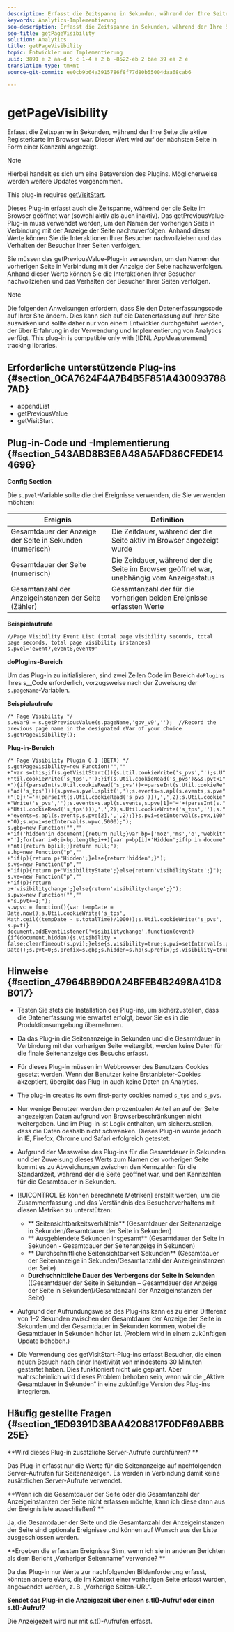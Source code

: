 ```yaml
---
description: Erfasst die Zeitspanne in Sekunden, während der Ihre Seite die aktive Registerkarte im Browser war. Dieser Wert wird auf der nächsten Seite in Form einer Kennzahl angezeigt.
keywords: Analytics-Implementierung
seo-description: Erfasst die Zeitspanne in Sekunden, während der Ihre Seite die aktive Registerkarte im Browser war. Dieser Wert wird auf der nächsten Seite in Form einer Kennzahl angezeigt.
seo-title: getPageVisibility
solution: Analytics
title: getPageVisibility
topic: Entwickler und Implementierung
uuid: 3891 e 2 aa-d 5 c 1-4 a 2 b -8522-eb 2 bae 39 ea 2 e
translation-type: tm+mt
source-git-commit: ee0cb9b64a3915786f8f77d80b55004daa68cab6

---
```



# getPageVisibility

Erfasst die Zeitspanne in Sekunden, während der Ihre Seite die aktive Registerkarte im Browser war. Dieser Wert wird auf der nächsten Seite in Form einer Kennzahl angezeigt.

>[!NOTE]
>
>Hierbei handelt es sich um eine Betaversion des Plugins. Möglicherweise werden weitere Updates vorgenommen.

This plug-in requires [getVisitStart](../../../implement/js-implementation/plugins/getvisitstart.md#concept_1C3CD25A87094A498A1D8A455963FBD8).

Dieses Plug-in erfasst auch die Zeitspanne, während der die Seite im Browser geöffnet war (sowohl aktiv als auch inaktiv). Das getPreviousValue-Plug-in muss verwendet werden, um den Namen der vorherigen Seite in Verbindung mit der Anzeige der Seite nachzuverfolgen. Anhand dieser Werte können Sie die Interaktionen Ihrer Besucher nachvollziehen und das Verhalten der Besucher Ihrer Seiten verfolgen.

Sie müssen das getPreviousValue-Plug-in verwenden, um den Namen der vorherigen Seite in Verbindung mit der Anzeige der Seite nachzuverfolgen. Anhand dieser Werte können Sie die Interaktionen Ihrer Besucher nachvollziehen und das Verhalten der Besucher Ihrer Seiten verfolgen.

>[!NOTE]
>
>Die folgenden Anweisungen erfordern, dass Sie den Datenerfassungscode auf Ihrer Site ändern. Dies kann sich auf die Datenerfassung auf Ihrer Site auswirken und sollte daher nur von einem Entwickler durchgeführt werden, der über Erfahrung in der Verwendung und Implementierung von Analytics verfügt. This plug-in is compatible only with [!DNL AppMeasurement] tracking libraries.

## Erforderliche unterstützende Plug-ins {#section_0CA7624F4A7B4B5F851A4300937887AD}

* appendList
* getPreviousValue
* getVisitStart

## Plug-in-Code und -Implementierung {#section_543ABD8B3E6A48A5AFD86CFEDE144696}

**Config Section**

Die `s.pvel`-Variable sollte die drei Ereignisse verwenden, die Sie verwenden möchten:

| Ereignis | Definition |
|---|---|
| Gesamtdauer der Anzeige der Seite in Sekunden (numerisch) | Die Zeitdauer, während der die Seite aktiv im Browser angezeigt wurde |
| Gesamtdauer der Seite (numerisch) | Die Zeitdauer, während der die Seite im Browser geöffnet war, unabhängig vom Anzeigestatus |
| Gesamtanzahl der Anzeigeinstanzen der Seite (Zähler) | Gesamtanzahl der für die vorherigen beiden Ereignisse erfassten Werte |

**Beispielaufrufe**

```
//Page Visibility Event List (total page visibility seconds, total page seconds, total page visibility instances) 
s.pvel='event7,event8,event9' 
```

**doPlugins-Bereich**

Um das Plug-in zu initialisieren, sind zwei Zeilen Code im Bereich `doPlugins` Ihres s__Code erforderlich, vorzugsweise nach der Zuweisung der `s.pageName`-Variablen.

**Beispielaufrufe**

```
/* Page Visibility */ 
s.eVar9 = s.getPreviousValue(s.pageName,'gpv_v9','');  //Record the previous page name in the designated eVar of your choice 
s.getPageVisibility(); 
```

**Plug-in-Bereich**

```
/* Page Visibility Plugin 0.1 (BETA) */ 
s.getPageVisibility=new Function("","" 
+"var s=this;if(s.getVisitStart()){s.Util.cookieWrite('s_pvs','');s.U" 
+"til.cookieWrite('s_tps','');}if(s.Util.cookieRead('s_pvs')&&s.pvt<1" 
+"){if(parseInt(s.Util.cookieRead('s_pvs'))<=parseInt(s.Util.cookieRe" 
+"ad('s_tps'))){s.pve=s.pvel.split(',');s.events=s.apl(s.events,s.pve" 
+"[0]+'='+(parseInt(s.Util.cookieRead('s_pvs'))),',',2);s.Util.cookie" 
+"Write('s_pvs','');s.events=s.apl(s.events,s.pve[1]+'='+(parseInt(s." 
+"Util.cookieRead('s_tps'))),',',2);s.Util.cookieWrite('s_tps','');s." 
+"events=s.apl(s.events,s.pve[2],',',2);}}s.pvi=setInterval(s.pvx,100" 
+"0);s.wpvi=setInterval(s.wpvc,5000);"); 
s.gbp=new Function("","" 
+"if('hidden'in document){return null;}var bp=['moz','ms','o','webkit" 
+"'];for(var i=0;i<bp.length;i++){var p=bp[i]+'Hidden';if(p in docume" 
+"nt){return bp[i];}}return null;"); 
s.hp=new Function("p","" 
+"if(p){return p+'Hidden';}else{return'hidden';}"); 
s.vs=new Function("p","" 
+"if(p){return p+'VisibilityState';}else{return'visibilityState';}"); 
s.ve=new Function("p","" 
+"if(p){return p+'visibilitychange';}else{return'visibilitychange';}"); 
s.pvx=new Function("","" 
+"s.pvt+=1;"); 
s.wpvc = function(){var tempDate = Date.now();s.Util.cookieWrite('s_tps', 
Math.ceil((tempDate - s.totalTime)/1000));s.Util.cookieWrite('s_pvs', s.pvt)} 
document.addEventListener('visibilitychange',function(event){if(document.hidden){s.visibility = false;clearTimeout(s.pvi);}else{s.visibility=true;s.pvi=setInterval(s.pvx,1000);}});s.totalTime=new Date();s.pvt=0;s.prefix=s.gbp;s.hidden=s.hp(s.prefix);s.visibility=true;s.visibilityState=s.vs(s.prefix);s.visibilityEvent=s.ve(s.prefix); 
```

## Hinweise {#section_47964BB9D0A24BFEB4B2498A41D8B017}

* Testen Sie stets die Installation des Plug-ins, um sicherzustellen, dass die Datenerfassung wie erwartet erfolgt, bevor Sie es in die Produktionsumgebung übernehmen.
* Da das Plug-in die Seitenanzeige in Sekunden und die Gesamtdauer in Verbindung mit der vorherigen Seite weitergibt, werden keine Daten für die finale Seitenanzeige des Besuchs erfasst.
* Für dieses Plug-in müssen im Webbrowser des Benutzers Cookies gesetzt werden. Wenn der Benutzer keine Erstanbieter-Cookies akzeptiert, übergibt das Plug-in auch keine Daten an Analytics.
* The plug-in creates its own first-party cookies named `s_tps` and `s_pvs`.

* Nur wenige Benutzer werden den prozentualen Anteil an auf der Seite angezeigten Daten aufgrund von Browserbeschränkungen nicht weitergeben. Und im Plug-in ist Logik enthalten, um sicherzustellen, dass die Daten deshalb nicht schwanken. Dieses Plug-in wurde jedoch in IE, Firefox, Chrome und Safari erfolgreich getestet.
* Aufgrund der Messweise des Plug-ins für die Gesamtdauer in Sekunden und der Zuweisung dieses Werts zum Namen der vorherigen Seite kommt es zu Abweichungen zwischen den Kennzahlen für die Standardzeit, während der die Seite geöffnet war, und den Kennzahlen für die Gesamtdauer in Sekunden.
* [!UICONTROL Es können berechnete Metriken] erstellt werden, um die Zusammenfassung und das Verständnis des Besucherverhaltens mit diesen Metriken zu unterstützen:

   * ** Seitensichtbarkeitsverhältnis** (Gesamtdauer der Seitenanzeige in Sekunden/Gesamtdauer der Seite in Sekunden)
   * ** Ausgeblendete Sekunden insgesamt** (Gesamtdauer der Seite in Sekunden - Gesamtdauer der Seitenanzeige in Sekunden)
   * ** Durchschnittliche Seitensichtbarkeit Sekunden** (Gesamtdauer der Seitenanzeige in Sekunden/Gesamtanzahl der Anzeigeinstanzen der Seite)
   * **Durchschnittliche Dauer des Verbergens der Seite in Sekunden** ((Gesamtdauer der Seite in Sekunden – Gesamtdauer der Anzeige der Seite in Sekunden)/Gesamtanzahl der Anzeigeinstanzen der Seite)

* Aufgrund der Aufrundungsweise des Plug-ins kann es zu einer Differenz von 1–2 Sekunden zwischen der Gesamtdauer der Anzeige der Seite in Sekunden und der Gesamtdauer in Sekunden kommen, wobei die Gesamtdauer in Sekunden höher ist. (Problem wird in einem zukünftigen Update behoben.)
* Die Verwendung des getVisitStart-Plug-ins erfasst Besucher, die einen neuen Besuch nach einer Inaktivität von mindestens 30 Minuten gestartet haben. Dies funktioniert nicht wie geplant. Aber wahrscheinlich wird dieses Problem behoben sein, wenn wir die „Aktive Gesamtdauer in Sekunden“ in eine zukünftige Version des Plug-ins integrieren.

## Häufig gestellte Fragen {#section_1ED9391D3BAA4208817F0DF69ABBB25E}

**Wird dieses Plug-in zusätzliche Server-Aufrufe durchführen? **

Das Plug-in erfasst nur die Werte für die Seitenanzeige auf nachfolgenden Server-Aufrufen für Seitenanzeigen. Es werden in Verbindung damit keine zusätzlichen Server-Aufrufe verwendet.

**Wenn ich die Gesamtdauer der Seite oder die Gesamtanzahl der Anzeigeinstanzen der Seite nicht erfassen möchte, kann ich diese dann aus der Ereignisliste ausschließen? **

Ja, die Gesamtdauer der Seite und die Gesamtanzahl der Anzeigeinstanzen der Seite sind optionale Ereignisse und können auf Wunsch aus der Liste ausgeschlossen werden.

**Ergeben die erfassten Ereignisse Sinn, wenn ich sie in anderen Berichten als dem Bericht „Vorheriger Seitenname“ verwende? **

Da das Plug-in nur Werte zur nachfolgenden Bildanforderung erfasst, könnten andere eVars, die im Kontext einer vorherigen Seite erfasst wurden, angewendet werden, z. B. „Vorherige Seiten-URL“.

**Sendet das Plug-in die Anzeigezeit über einen s.tl()-Aufruf oder einen s.t()-Aufruf?**

Die Anzeigezeit wird nur mit s.t()-Aufrufen erfasst.
